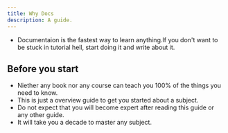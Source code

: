 ```yaml
---
title: Why Docs
description: A guide.
---
```


- Documentaion is the fastest way to learn anything.If you don't want to be stuck in tutorial hell, start doing it and write about it.

## Before you start

- Niether any book nor any course can teach you 100% of the things you need to know.
- This is just a overview guide to get you started about a subject.
- Do not expect that you will become expert after reading this guide or any other guide.
- It will take you a decade to master any subject.

